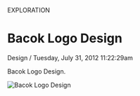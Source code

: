 <p class="type">EXPLORATION</p>

# Bacok Logo Design

<p class="meta">Design  /  Tuesday, July 31, 2012 11:22:29am</p>

Bacok Logo Design.

![Bacok Logo Design](https://farooq-agent.web.app/assets/images/works/details/31-bacok-logo-design/i13.png)
